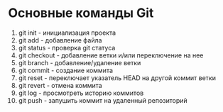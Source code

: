 # Основные команды Git
1. git init - инициализация проекта
2. git add <file name> - добавление файла 
3. git status - проверка git статуса
4. git checkout <branch name> - добавление ветки и/или переключение на нее
5. git branch - добавление/удаление ветки
6. git commit - создание коммита
7. git reset - переключает указатель HEAD на другой коммит ветки
8. git revert - отмена коммита
9. git log - просмотреть историю коммитов
10. git push - запушить коммит на удаленный репозиторий
